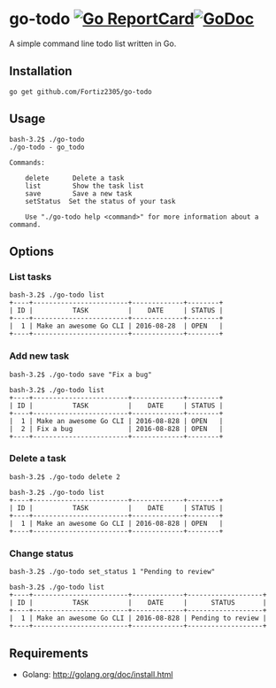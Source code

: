 # go-todo [![Go ReportCard](https://goreportcard.com/badge/github.com/Fortiz2305/go-todo)](https://goreportcard.com/report/github.com/Fortiz2305/go-todo)[![GoDoc](https://godoc.org/github.com/Fortiz2305/go-todo/todo?status.svg)](https://godoc.org/github.com/Fortiz2305/go-todo/todo)

A simple command line todo list written in Go.

## Installation

```
go get github.com/Fortiz2305/go-todo
```

## Usage

```
bash-3.2$ ./go-todo
./go-todo - go_todo

Commands:

    delete      Delete a task
    list        Show the task list
    save        Save a new task
    setStatus  Set the status of your task

    Use "./go-todo help <command>" for more information about a command.
```

## Options

### List tasks

```
bash-3.2$ ./go-todo list
+----+------------------------+-------------+--------+
| ID |          TASK          |    DATE     | STATUS |
+----+------------------------+-------------+--------+
|  1 | Make an awesome Go CLI | 2016-08-28  | OPEN   |
+----+------------------------+-------------+--------+
```

### Add new task

```
bash-3.2$ ./go-todo save "Fix a bug"

bash-3.2$ ./go-todo list
+----+------------------------+-------------+--------+
| ID |          TASK          |    DATE     | STATUS |
+----+------------------------+-------------+--------+
|  1 | Make an awesome Go CLI | 2016-08-828 | OPEN   |
|  2 | Fix a bug              | 2016-08-828 | OPEN   |
+----+------------------------+-------------+--------+
```

### Delete a task

```
bash-3.2$ ./go-todo delete 2

bash-3.2$ ./go-todo list
+----+------------------------+-------------+--------+
| ID |          TASK          |    DATE     | STATUS |
+----+------------------------+-------------+--------+
|  1 | Make an awesome Go CLI | 2016-08-828 | OPEN   |
+----+------------------------+-------------+--------+
```

### Change status

```
bash-3.2$ ./go-todo set_status 1 "Pending to review"

bash-3.2$ ./go-todo list
+----+------------------------+-------------+-------------------+
| ID |          TASK          |    DATE     |      STATUS       |
+----+------------------------+-------------+-------------------+
|  1 | Make an awesome Go CLI | 2016-08-828 | Pending to review |
+----+------------------------+-------------+-------------------+
```

## Requirements

* Golang: http://golang.org/doc/install.html

